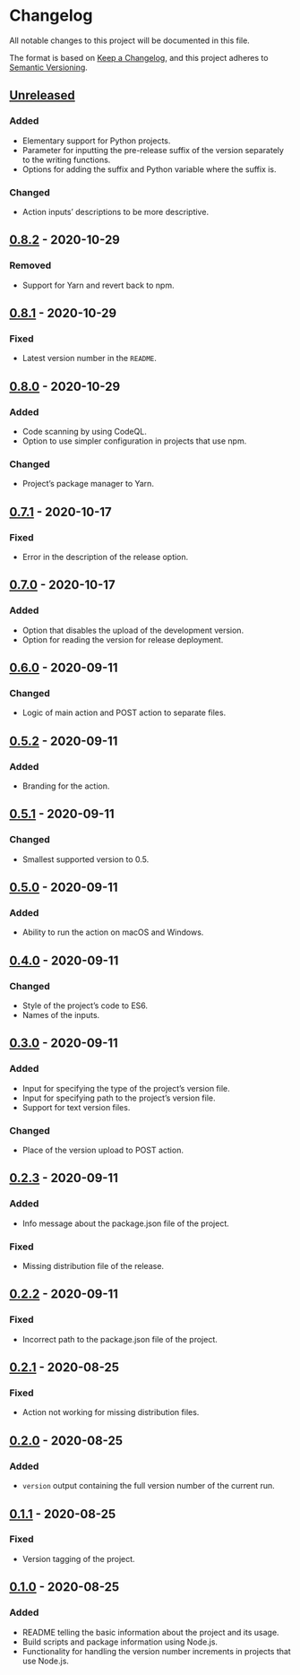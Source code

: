 # Changelog

All notable changes to this project will be documented in this file.

The format is based on [Keep a Changelog](https://keepachangelog.com), and this project adheres to [Semantic Versioning](https://semver.org).

## [Unreleased]

### Added

- Elementary support for Python projects.
- Parameter for inputting the pre-release suffix of the version separately to the writing functions.
- Options for adding the suffix and Python variable where the suffix is.

### Changed

- Action inputs’ descriptions to be more descriptive.

## [0.8.2] - 2020-10-29

### Removed

- Support for Yarn and revert back to npm.

## [0.8.1] - 2020-10-29

### Fixed

- Latest version number in the `README`.

## [0.8.0] - 2020-10-29

### Added

- Code scanning by using CodeQL.
- Option to use simpler configuration in projects that use npm.

### Changed

- Project’s package manager to Yarn.

## [0.7.1] - 2020-10-17

### Fixed

- Error in the description of the release option.

## [0.7.0] - 2020-10-17

### Added

- Option that disables the upload of the development version.
- Option for reading the version for release deployment.

## [0.6.0] - 2020-09-11

### Changed

- Logic of main action and POST action to separate files.

## [0.5.2] - 2020-09-11

### Added

- Branding for the action.

## [0.5.1] - 2020-09-11

### Changed

- Smallest supported version to 0.5.

## [0.5.0] - 2020-09-11

### Added

- Ability to run the action on macOS and Windows.

## [0.4.0] - 2020-09-11

### Changed

- Style of the project’s code to ES6.
- Names of the inputs.

## [0.3.0] - 2020-09-11

### Added

- Input for specifying the type of the project’s version file.
- Input for specifying path to the project’s version file.
- Support for text version files.

### Changed

- Place of the version upload to POST action.

## [0.2.3] - 2020-09-11

### Added

- Info message about the package.json file of the project.

### Fixed

- Missing distribution file of the release.

## [0.2.2] - 2020-09-11

### Fixed

- Incorrect path to the package.json file of the project.

## [0.2.1] - 2020-08-25

### Fixed

- Action not working for missing distribution files.

## [0.2.0] - 2020-08-25

### Added

- `version` output containing the full version number of the current run.

## [0.1.1] - 2020-08-25

### Fixed

- Version tagging of the project.

## [0.1.0] - 2020-08-25

### Added

- README telling the basic information about the project and its usage.
- Build scripts and package information using Node.js.
- Functionality for handling the version number increments in projects that use Node.js.

[unreleased]: https://github.com/visiosto/maintain-revision/compare/v0.8.2...HEAD
[0.8.2]: https://github.com/visiosto/maintain-revision/compare/v0.8.1...v0.8.2
[0.8.1]: https://github.com/visiosto/maintain-revision/compare/v0.8.0...v0.8.1
[0.8.0]: https://github.com/visiosto/maintain-revision/compare/v0.7.1...v0.8.0
[0.7.1]: https://github.com/visiosto/maintain-revision/compare/v0.7.0...v0.7.1
[0.7.0]: https://github.com/visiosto/maintain-revision/compare/v0.6.0...v0.7.0
[0.6.0]: https://github.com/visiosto/maintain-revision/compare/v0.5.2...v0.6.0
[0.5.2]: https://github.com/visiosto/maintain-revision/compare/v0.5.1...v0.5.2
[0.5.1]: https://github.com/visiosto/maintain-revision/compare/v0.5.0...v0.5.1
[0.5.0]: https://github.com/visiosto/maintain-revision/compare/v0.4.0...v0.5.0
[0.4.0]: https://github.com/visiosto/maintain-revision/compare/v0.3.0...v0.4.0
[0.3.0]: https://github.com/visiosto/maintain-revision/compare/v0.2.3...v0.3.0
[0.2.3]: https://github.com/visiosto/maintain-revision/compare/v0.2.2...v0.2.3
[0.2.2]: https://github.com/visiosto/maintain-revision/compare/v0.2.1...v0.2.2
[0.2.1]: https://github.com/visiosto/maintain-revision/compare/v0.2.0...v0.2.1
[0.2.0]: https://github.com/visiosto/maintain-revision/compare/v0.1.1...v0.2.0
[0.1.1]: https://github.com/visiosto/maintain-revision/compare/0.1.0...v0.1.1
[0.1.0]: https://github.com/visiosto/maintain-revision/releases/tag/0.1.0
